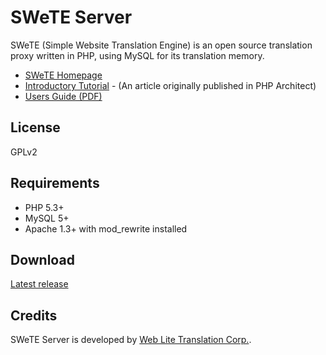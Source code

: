 # SWeTE Server

SWeTE (Simple Website Translation Engine) is an open source translation proxy written in PHP, using MySQL for its translation memory.

* [SWeTE Homepage](http://swete.weblite.ca)
* [Introductory Tutorial](docs/phparch_article/page.markdown) - (An article originally published in PHP Architect)
* [Users Guide (PDF)](docs/swete-manual.pdf?raw=true)

## License

GPLv2

## Requirements

* PHP 5.3+
* MySQL 5+
* Apache 1.3+ with mod_rewrite installed

## Download

[Latest release](https://github.com/shannah/swete/releases/latest)

## Credits

SWeTE Server is developed by [Web Lite Translation Corp.](http://translate.weblite.ca). 
